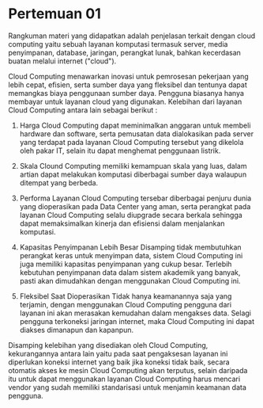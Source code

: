 # Pertemuan 01

Rangkuman materi yang didapatkan adalah penjelasan terkait dengan cloud computing yaitu sebuah layanan komputasi
termasuk server, media penyimpanan, database, jaringan, perangkat lunak, bahkan kecerdasan buatan melalui internet ("cloud").

Cloud Computing menawarkan inovasi untuk pemrosesan pekerjaan yang lebih cepat, efisien, serta sumber daya yang fleksibel dan tentunya dapat
memangkas biaya penggunaan sumber daya. Pengguna biasanya hanya membayar untuk layanan cloud yang digunakan.
Kelebihan dari layanan Cloud Computing antara lain sebagai berikut :

1. Harga
   Cloud Computing dapat meminimalkan anggaran untuk membeli hardware dan software, serta pemusatan data dialokasikan pada server yang
   terdapat pada layanan Cloud Computing tersebut yang dikelola oleh pakar IT, selain itu dapat menghemat penggunaan listrik.

2. Skala
   Clound Computing memiliki kemampuan skala yang luas, dalam artian dapat melakukan komputasi diberbagai sumber daya walaupun ditempat
   yang berbeda.

3. Performa
   Layanan Cloud Computing tersebar diberbagai penjuru dunia yang dioperasikan pada Data Center yang aman, serta perangkat pada layanan
   Cloud Computing selalu diupgrade secara berkala sehingga dapat memaksimalkan kinerja dan efisiensi dalam menjalankan komputasi.

4. Kapasitas Penyimpanan Lebih Besar
   Disamping tidak membutuhkan perangkat keras untuk menyimpan data, sistem Cloud Computing ini juga memiliki
   kapasitas penyimpanan yang cukup besar. Terlebih kebutuhan penyimpanan data dalam sistem akademik yang banyak, pasti akan dimudahkan
   dengan menggunakan Cloud Computing ini.

5. Fleksibel Saat Dioperasikan
   Tidak hanya keamanannya saja yang terjamin, dengan menggunakan Cloud Computing pengguna dari layanan ini akan merasakan kemudahan dalam
   mengakses data. Selagi pengguna terkoneksi jaringan internet, maka Cloud Computing ini dapat diakses dimanapun dan kapanpun.

Disamping kelebihan yang disediakan oleh Cloud Computing, kekurangannya antara lain yaitu pada saat pengaksesan layanan ini diperlukan koneksi
internet yang baik jika koneksi tidak baik, secara otomatis akses ke mesin Cloud Computing akan terputus, selain daripada itu untuk dapat menggunakan
layanan Cloud Computing harus mencari vendor yang sudah memiliki standarisasi untuk menjamin keamanan data pengguna.
